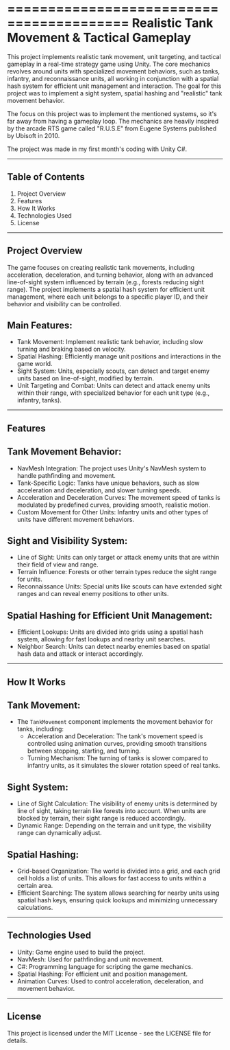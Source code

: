 =========================================
Realistic Tank Movement & Tactical Gameplay
=========================================

This project implements realistic tank movement, unit targeting, and tactical gameplay 
in a real-time strategy game using Unity. The core mechanics revolves around units with 
specialized movement behaviors, such as tanks, infantry, and reconnaissance units, all 
working in conjunction with a spatial hash system for efficient unit management and interaction.
The goal for this project was to implement a sight system, spatial hashing and "realistic"
tank movement behavior.

The focus on this project was to implement the mentioned systems, so it's far away from having
a gameplay loop. The mechanics are heavily inspired by the arcade RTS game called "R.U.S.E" from
Eugene Systems published by Ubisoft in 2010.

The project was made in my first month's coding with Unity C#.

-----------------------------------------
Table of Contents
-----------------------------------------
1. Project Overview
2. Features
3. How It Works
4. Technologies Used
6. License

-----------------------------------------
Project Overview
-----------------------------------------
The game focuses on creating realistic tank movements, including acceleration, deceleration, 
and turning behavior, along with an advanced line-of-sight system influenced by terrain 
(e.g., forests reducing sight range). The project implements a spatial hash system for 
efficient unit management, where each unit belongs to a specific player ID, and their behavior 
and visibility can be controlled.

Main Features:
--------------
- Tank Movement: Implement realistic tank behavior, including slow turning and braking 
  based on velocity.
- Spatial Hashing: Efficiently manage unit positions and interactions in the game world.
- Sight System: Units, especially scouts, can detect and target enemy units based on 
  line-of-sight, modified by terrain.
- Unit Targeting and Combat: Units can detect and attack enemy units within their range, 
  with specialized behavior for each unit type (e.g., infantry, tanks).

-----------------------------------------
Features
-----------------------------------------

Tank Movement Behavior:
------------------------
- NavMesh Integration: The project uses Unity's NavMesh system to handle pathfinding and movement.
- Tank-Specific Logic: Tanks have unique behaviors, such as slow acceleration and deceleration, 
  and slower turning speeds.
- Acceleration and Deceleration Curves: The movement speed of tanks is modulated by predefined curves, 
  providing smooth, realistic motion.
- Custom Movement for Other Units: Infantry units and other types of units have different movement behaviors.

Sight and Visibility System:
----------------------------
- Line of Sight: Units can only target or attack enemy units that are within their field of view and range.
- Terrain Influence: Forests or other terrain types reduce the sight range for units.
- Reconnaissance Units: Special units like scouts can have extended sight ranges and can reveal enemy 
  positions to other units.

Spatial Hashing for Efficient Unit Management:
------------------------------------------------
- Efficient Lookups: Units are divided into grids using a spatial hash system, allowing for fast 
  lookups and nearby unit searches.
- Neighbor Search: Units can detect nearby enemies based on spatial hash data and attack or interact accordingly.

-----------------------------------------
How It Works
-----------------------------------------

Tank Movement:
--------------
- The `TankMovement` component implements the movement behavior for tanks, including:
  - Acceleration and Deceleration: The tank's movement speed is controlled using animation curves, 
    providing smooth transitions between stopping, starting, and turning.
  - Turning Mechanism: The turning of tanks is slower compared to infantry units, as it simulates the 
    slower rotation speed of real tanks.

Sight System:
-------------
- Line of Sight Calculation: The visibility of enemy units is determined by line of sight, 
  taking terrain like forests into account. When units are blocked by terrain, their sight range 
  is reduced accordingly.
- Dynamic Range: Depending on the terrain and unit type, the visibility range can dynamically adjust.

Spatial Hashing:
----------------
- Grid-based Organization: The world is divided into a grid, and each grid cell holds a list of units. 
  This allows for fast access to units within a certain area.
- Efficient Searching: The system allows searching for nearby units using spatial hash keys, ensuring 
  quick lookups and minimizing unnecessary calculations.

-----------------------------------------
Technologies Used
-----------------------------------------
- Unity: Game engine used to build the project.
- NavMesh: Used for pathfinding and unit movement.
- C#: Programming language for scripting the game mechanics.
- Spatial Hashing: For efficient unit and position management.
- Animation Curves: Used to control acceleration, deceleration, and movement behavior.

-----------------------------------------
License
-----------------------------------------
This project is licensed under the MIT License - see the LICENSE file for details.
